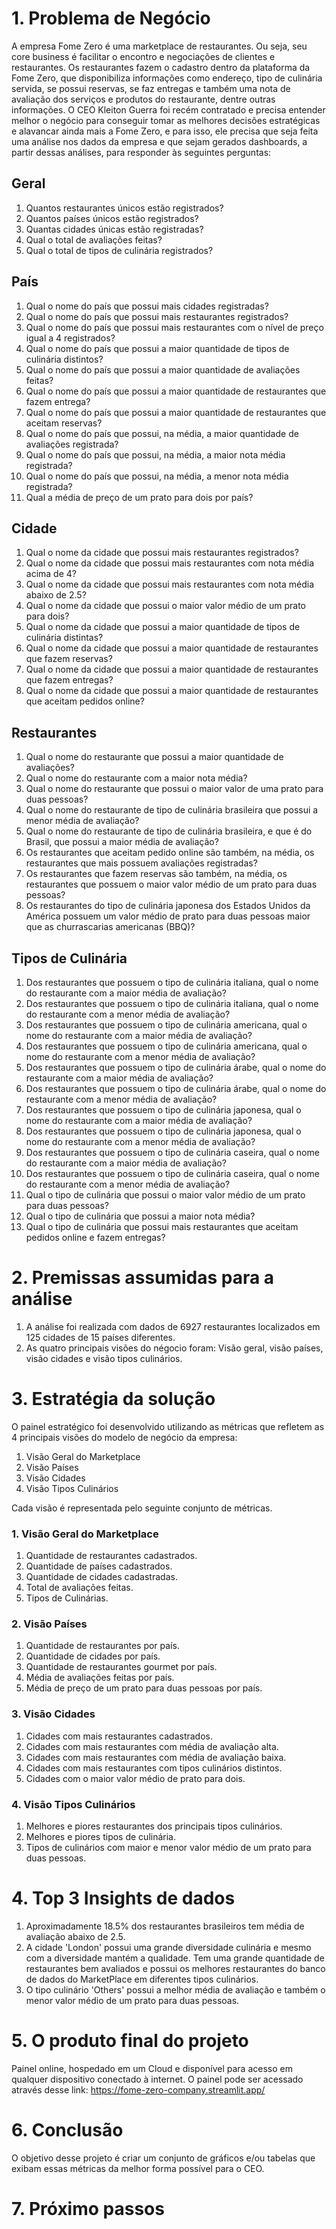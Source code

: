# 1. Problema de Negócio
A empresa Fome Zero é uma marketplace de restaurantes. Ou seja, seu core business é facilitar o encontro e negociações de clientes e restaurantes. Os restaurantes fazem o cadastro dentro da plataforma da Fome Zero, que disponibiliza informações como endereço, tipo de culinária servida, se possui reservas, se faz entregas e também uma nota de avaliação dos serviços e produtos do restaurante, dentre outras informações.
O CEO Kleiton Guerra foi recém contratado e precisa entender melhor o negócio para conseguir tomar as melhores decisões estratégicas e alavancar ainda mais a Fome Zero, e para isso, ele precisa que seja feita uma análise nos dados da empresa e que sejam gerados dashboards, a partir dessas análises, para responder às seguintes perguntas:
## Geral
  1. Quantos restaurantes únicos estão registrados?
  2. Quantos países únicos estão registrados?
  3. Quantas cidades únicas estão registradas?
  4. Qual o total de avaliações feitas?
  5. Qual o total de tipos de culinária registrados?

## País
  1. Qual o nome do país que possui mais cidades registradas?
  2. Qual o nome do país que possui mais restaurantes registrados?
  3. Qual o nome do país que possui mais restaurantes com o nível de preço igual a 4
  registrados?
  4. Qual o nome do país que possui a maior quantidade de tipos de culinária
  distintos?
  5. Qual o nome do país que possui a maior quantidade de avaliações feitas?
  6. Qual o nome do país que possui a maior quantidade de restaurantes que fazem
  entrega?
  7. Qual o nome do país que possui a maior quantidade de restaurantes que aceitam
  reservas?
  8. Qual o nome do país que possui, na média, a maior quantidade de avaliações
  registrada?
  9. Qual o nome do país que possui, na média, a maior nota média registrada?
  10. Qual o nome do país que possui, na média, a menor nota média registrada?
  11. Qual a média de preço de um prato para dois por país?
      
## Cidade
  1. Qual o nome da cidade que possui mais restaurantes registrados?
  2. Qual o nome da cidade que possui mais restaurantes com nota média acima de
  4?
  3. Qual o nome da cidade que possui mais restaurantes com nota média abaixo de
  2.5?
  4. Qual o nome da cidade que possui o maior valor médio de um prato para dois?
  5. Qual o nome da cidade que possui a maior quantidade de tipos de culinária
  distintas?
  6. Qual o nome da cidade que possui a maior quantidade de restaurantes que fazem
  reservas?
  7. Qual o nome da cidade que possui a maior quantidade de restaurantes que fazem
  entregas?
  8. Qual o nome da cidade que possui a maior quantidade de restaurantes que
  aceitam pedidos online?

## Restaurantes
  1. Qual o nome do restaurante que possui a maior quantidade de avaliações?
  2. Qual o nome do restaurante com a maior nota média?
  3. Qual o nome do restaurante que possui o maior valor de uma prato para duas
  pessoas?
  4. Qual o nome do restaurante de tipo de culinária brasileira que possui a menor
  média de avaliação?
  5. Qual o nome do restaurante de tipo de culinária brasileira, e que é do Brasil, que
  possui a maior média de avaliação?
  6. Os restaurantes que aceitam pedido online são também, na média, os
  restaurantes que mais possuem avaliações registradas?
  7. Os restaurantes que fazem reservas são também, na média, os restaurantes que
  possuem o maior valor médio de um prato para duas pessoas?
  8. Os restaurantes do tipo de culinária japonesa dos Estados Unidos da América
  possuem um valor médio de prato para duas pessoas maior que as churrascarias
  americanas (BBQ)?

## Tipos de Culinária
  1. Dos restaurantes que possuem o tipo de culinária italiana, qual o nome do
  restaurante com a maior média de avaliação?
  2. Dos restaurantes que possuem o tipo de culinária italiana, qual o nome do
  restaurante com a menor média de avaliação?
  3. Dos restaurantes que possuem o tipo de culinária americana, qual o nome do
  restaurante com a maior média de avaliação?
  4. Dos restaurantes que possuem o tipo de culinária americana, qual o nome do
  restaurante com a menor média de avaliação?
  5. Dos restaurantes que possuem o tipo de culinária árabe, qual o nome do
  restaurante com a maior média de avaliação?
  6. Dos restaurantes que possuem o tipo de culinária árabe, qual o nome do
  restaurante com a menor média de avaliação?
  7. Dos restaurantes que possuem o tipo de culinária japonesa, qual o nome do
  restaurante com a maior média de avaliação?
  8. Dos restaurantes que possuem o tipo de culinária japonesa, qual o nome do
  restaurante com a menor média de avaliação?
  9. Dos restaurantes que possuem o tipo de culinária caseira, qual o nome do
  restaurante com a maior média de avaliação?
  10. Dos restaurantes que possuem o tipo de culinária caseira, qual o nome do
  restaurante com a menor média de avaliação?
  11. Qual o tipo de culinária que possui o maior valor médio de um prato para duas
  pessoas?
  12. Qual o tipo de culinária que possui a maior nota média?
  13. Qual o tipo de culinária que possui mais restaurantes que aceitam pedidos
  online e fazem entregas?

# 2. Premissas assumidas para a análise
  1. A análise foi realizada com dados de 6927 restaurantes localizados em 125 cidades de 15 países diferentes.
  2. As quatro principais visões do négocio foram: Visão geral, visão países, visão cidades e visão tipos culinários.
     
# 3. Estratégia da solução
O painel estratégico foi desenvolvido utilizando as métricas que refletem as 4 principais visões do modelo de negócio da empresa:
  1. Visão Geral do Marketplace
  2. Visão Países
  3. Visão Cidades
  4. Visão Tipos Culinários

Cada visão é representada pelo seguinte conjunto de métricas.

### 1. Visão Geral do Marketplace
  1. Quantidade de restaurantes cadastrados.
  2. Quantidade de países cadastrados.
  3. Quantidade de cidades cadastradas.
  4. Total de avaliações feitas.
  5. Tipos de Culinárias.
     
### 2. Visão Países
  1. Quantidade de restaurantes por país.
  2. Quantidade de cidades por país.
  3. Quantidade de restaurantes gourmet por país.
  4. Média de avaliações feitas por país.
  5. Média de preço de um prato para duas pessoas por país.

### 3. Visão Cidades
  1. Cidades com mais restaurantes cadastrados.
  2. Cidades com mais restaurantes com média de avaliação alta. 
  3. Cidades com mais restaurantes com média de avaliação baixa. 
  4. Cidades com mais restaurantes com tipos culinários distintos.
  5. Cidades com o maior valor médio de prato para dois.

### 4. Visão Tipos Culinários
  1. Melhores e piores restaurantes dos principais tipos culinários.
  2. Melhores e piores tipos de culinária.
  3. Tipos de culinários com maior e menor valor médio de um prato para duas pessoas.

# 4. Top 3 Insights de dados
  1. Aproximadamente 18.5% dos restaurantes brasileiros tem média de avaliação abaixo de 2.5.
  2. A cidade 'London' possui uma grande diversidade culinária e mesmo com a diversidade mantém a qualidade. Tem uma grande quantidade de restaurantes bem avaliados e possui os melhores restaurantes do banco de dados do MarketPlace em diferentes tipos culinários.
  3. O tipo culinário 'Others' possui a melhor média de avaliação e também o menor valor médio de um prato para duas pessoas.
# 5. O produto final do projeto
Painel online, hospedado em um Cloud e disponível para acesso em qualquer dispositivo conectado à internet. O painel pode ser acessado através desse link: https://fome-zero-company.streamlit.app/
# 6. Conclusão
O objetivo desse projeto é criar um conjunto de gráficos e/ou tabelas que exibam essas métricas da melhor forma possível para o CEO.

# 7. Próximo passos
